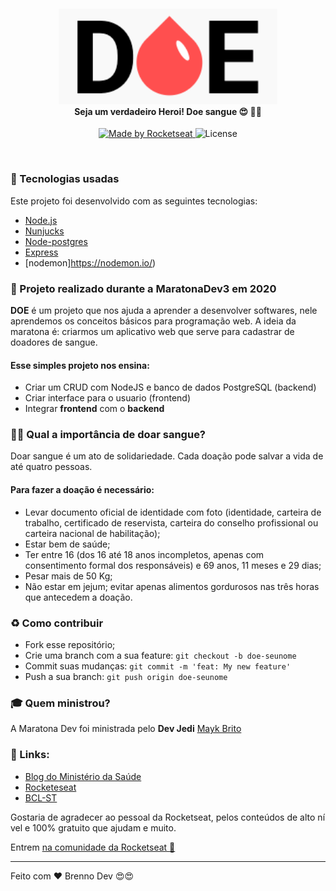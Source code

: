 <h4 align="center">
    <img src="./frontend/public/logo.png" width="350px" /><br>
    <b>Seja um verdadeiro Heroi! Doe sangue 😍</b> 🦸‍♂️
</h4>
<p align="center">
  <a href="https://rocketseat.com.br">
    <img alt="Made by Rocketseat" src="https://img.shields.io/badge/made%20by-Rocketseat-red">
  </a>
  <img alt="License" src="https://img.shields.io/badge/license-MIT-red">
</p>

<br>

### :rocket: Tecnologias usadas

Este projeto foi desenvolvido com as seguintes tecnologias:

- [Node.js](https://nodejs.org/en/)
- [Nunjucks](https://mozilla.github.io/nunjucks/)
- [Node-postgres](https://node-postgres.com/)
- [Express](https://expressjs.com/pt-br/)
- [nodemon]https://nodemon.io/)


### :muscle: Projeto realizado durante a MaratonaDev3 em 2020

<b>DOE</b> é um projeto que nos ajuda a aprender a desenvolver softwares, nele aprendemos os conceitos básicos para programação web.
A ideia da maratona é: criarmos um aplicativo web que serve para cadastrar de doadores de sangue. 

#### Esse simples projeto nos ensina:

- Criar um CRUD com NodeJS e banco de dados PostgreSQL (backend)
- Criar interface para o usuario (frontend)
- Integrar <b>frontend</b> com o <b>backend</b>


### 🦸‍♂️ Qual a importância de doar sangue? <br>

Doar sangue é um ato de solidariedade. Cada doação pode salvar a vida de até quatro pessoas. 

#### Para fazer a doação é necessário: 

- Levar documento oficial de identidade com foto (identidade, carteira de trabalho, certificado de reservista, carteira do conselho profissional ou carteira nacional de habilitação);
- Estar bem de saúde;
- Ter entre 16 (dos 16 até 18 anos incompletos, apenas com consentimento formal dos responsáveis) e 69 anos, 11 meses e 29 dias;
- Pesar mais de 50 Kg;
- Não estar em jejum; evitar apenas alimentos gordurosos nas três horas que antecedem a doação.

### :recycle: Como contribuir

- Fork esse repositório;
- Crie uma branch com a sua feature: `git checkout -b doe-seunome`
- Commit suas mudanças: `git commit -m 'feat: My new feature'`
- Push a sua branch: `git push origin doe-seunome`

### :mortar_board: Quem ministrou?

A Maratona Dev foi ministrada pelo <b>Dev Jedi</b> [Mayk Brito](https://github.com/maykbrito)


### :muscle: Links:

- [Blog do Ministério da Saúde](http://www.blog.saude.gov.br/)
- [Rocketeseat](http://www.rocketeseat.com.br/)
- [BCL-ST](https://www.bcl-st.com.br)


Gostaria de agradecer ao pessoal da Rocketseat, pelos conteúdos de alto nível e 100% gratuito que ajudam e muito.

Entrem [na comunidade da Rocketseat :rocket:](https://discordapp.com/invite/gCRAFhc)



---

Feito com ❤️ Brenno Dev 😍😍
